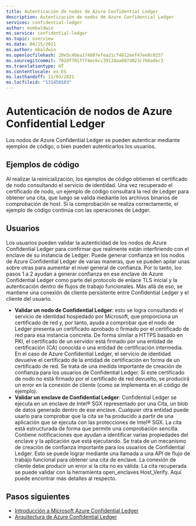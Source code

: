 ```yaml
---
title: Autenticación de nodos de Azure Confidential Ledger
description: Autenticación de nodos de Azure Confidential Ledger
services: confidential-ledger
author: msmbaldwin
ms.service: confidential-ledger
ms.topic: overview
ms.date: 04/15/2021
ms.author: mbaldwin
ms.openlocfilehash: 20e5c46ea174807efea21cf4812eef47ee8c0257
ms.sourcegitcommit: 702df701fff4ec6cc39134aa607d023c766adec3
ms.translationtype: HT
ms.contentlocale: es-ES
ms.lasthandoff: 11/03/2021
ms.locfileid: "131450103"
---
```

# <a name="authenticating-azure-confidential-ledger-nodes"></a>Autenticación de nodos de Azure Confidential Ledger

Los nodos de Azure Confidential Ledger se pueden autenticar mediante ejemplos de código, o bien pueden autenticarlos los usuarios.

## <a name="code-samples"></a>Ejemplos de código

Al realizar la reinicialización, los ejemplos de código obtienen el certificado de nodo consultando el servicio de identidad. Una vez recuperado el certificado de nodo, un ejemplo de código consultará la red de Ledger para obtener una cita, que luego se valida mediante los archivos binarios de comprobación de host. Si la comprobación se realiza correctamente, el ejemplo de código continúa con las operaciones de Ledger.

## <a name="users"></a>Usuarios

Los usuarios pueden validar la autenticidad de los nodos de Azure Confidential Ledger para confirmar que realmente están interfiriendo con el enclave de su instancia de Ledger. Puede generar confianza en los nodos de Azure Confidential Ledger de varias maneras, que se pueden apilar unas sobre otras para aumentar el nivel general de confianza. Por lo tanto, los pasos 1 a 2 ayudan a generar confianza en ese enclave de Azure Confidential Ledger como parte del protocolo de enlace TLS inicial y la autenticación dentro de flujos de trabajo funcionales. Más allá de eso, se mantiene una conexión de cliente persistente entre Confidential Ledger y el cliente del usuario.

- **Validar un nodo de Confidential Ledger**: esto se logra consultando el servicio de identidad hospedado por Microsoft, que proporciona un certificado de red y, por tanto, ayuda a comprobar que el nodo de Ledger presenta un certificado aprobado o firmado por el certificado de red para esa instancia concreta. De forma similar a HTTPS basado en PKI, el certificado de un servidor está firmado por una entidad de certificación (CA) conocida o una entidad de certificación intermedia. En el caso de Azure Confidential Ledger, el servicio de identidad devuelve el certificado de la entidad de certificación en forma de un certificado de red. Se trata de una medida importante de creación de confianza para los usuarios de Confidential Ledger. Si este certificado de nodo no está firmado por el certificado de red devuelto, se producirá un error en la conexión de cliente (como se implementa en el código de ejemplo).
- **Validar un enclave de Confidential Ledger**: Confidential Ledger se ejecuta en un enclave de Intel® SGX representado por una Cita, un blob de datos generado dentro de ese enclave. Cualquier otra entidad puede usarlo para comprobar que la cita se ha producido a partir de una aplicación que se ejecuta con las protecciones de Intel® SGX. La cita está estructurada de forma que permite una comprobación sencilla. Contiene notificaciones que ayudan a identificar varias propiedades del enclave y la aplicación que está ejecutando. Se trata de un mecanismo de creación de confianza importante para los usuarios de Confidential Ledger. Esto se puede lograr mediante una llamada a una API de flujo de trabajo funcional para obtener una cita de enclave. La conexión de cliente debe producir un error si la cita no es válida. La cita recuperada se puede validar con la herramienta open_enclaves Host_Verify. Aquí puede encontrar más detalles al respecto.

## <a name="next-steps"></a>Pasos siguientes

- [Introducción a Microsoft Azure Confidential Ledger](overview.md)
- [Arquitectura de Azure Confidential Ledger](architecture.md)
